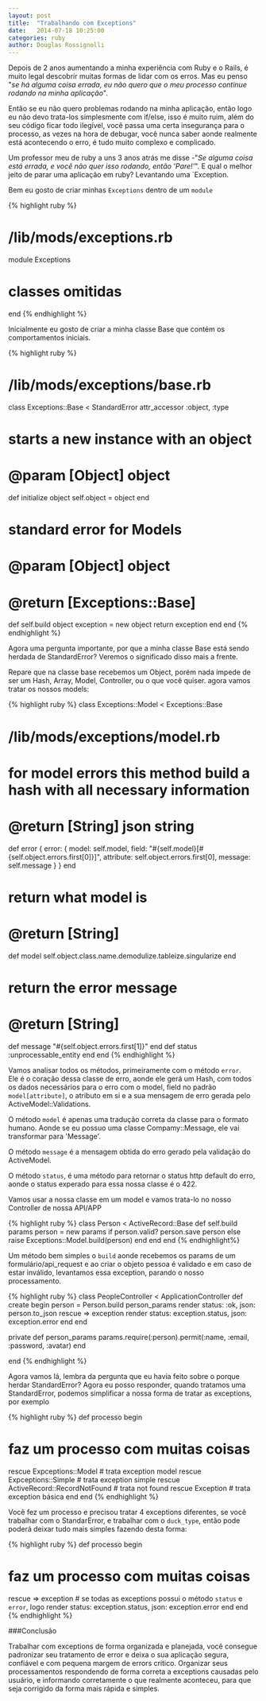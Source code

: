 ```yaml
---
layout: post
title:  "Trabalhando com Exceptions"
date:   2014-07-18 10:25:00
categories: ruby
author: Douglas Rossignolli
---
```


Depois de 2 anos aumentando a minha experiência com Ruby e o Rails, é muito legal descobrir muitas formas de lidar com os erros. Mas eu penso "*se há alguma coisa errada, eu não quero que o meu processo continue rodando na minha aplicação*".

Então se eu não quero problemas rodando na minha aplicação, então logo eu não devo trata-los simplesmente com if/else, isso é muito ruim, além do seu código ficar todo ilegível, você passa uma certa insegurança para o processo, as vezes na hora de debugar, você nunca saber aonde realmente está acontecendo o erro, é tudo muito complexo e complicado.

Um professor meu de ruby a uns 3 anos atrás me disse -"*Se alguma coisa está errada, e você não quer isso rodando, então 'Pare!'*". E qual o melhor jeito de parar uma aplicação em ruby? Levantando uma `Exception.

Bem eu gosto de criar minhas `Exceptions` dentro de um `module`



{% highlight ruby %}
# /lib/mods/exceptions.rb
module Exceptions
  # classes omitidas
end
{% endhighlight %}

Inicialmente eu gosto de criar a minha classe Base que contém os comportamentos iniciais.

{% highlight ruby %}
# /lib/mods/exceptions/base.rb
class Exceptions::Base < StandardError
  attr_accessor :object, :type

  # starts a new instance with an object
  # @param [Object] object
  def initialize object
    self.object = object
  end

  # standard error for Models
  # @param [Object] object
  # @return [Exceptions::Base]
  def self.build object
    exception = new object
    return exception
  end
end
{% endhighlight %}

Agora uma pergunta importante, por que a minha classe Base está sendo herdada de StandardError? Veremos o significado disso mais a frente.

Repare que na classe base recebemos um Object, porém nada impede de ser um Hash, Array, Model, Controller, ou o que você quiser. agora vamos tratar os nossos models:

{% highlight ruby %}
class Exceptions::Model < Exceptions::Base
  # /lib/mods/exceptions/model.rb
  # for model errors this method build a hash with all necessary information
  # @return [String] json string
  def error
    { 
      error: { 
        model: self.model, 
        field: "#{self.model}[#{self.object.errors.first[0]}]",
        attribute: self.object.errors.first[0], 
        message: self.message
      } 
    }
  end
  # return what model is
  # @return [String]
  def model
    self.object.class.name.demodulize.tableize.singularize
  end
  # return the error message
  # @return [String]
  def message 
    "#{self.object.errors.first[1]}"
  end
  def status
    :unprocessable_entity
  end
end
{% endhighlight %}


Vamos analisar todos os métodos, primeiramente com o método `error`. <br>
Ele é o coração dessa classe de erro, aonde ele gerá um Hash, com todos os dados necessários para o erro com o model, field no padrão `model[attribute]`, o atributo em si e a sua mensagem de erro gerada pelo ActiveModel::Validations.

O método `model` é apenas uma tradução correta da classe para o formato humano. Aonde se eu possuo uma classe Compamy::Message, ele vai transformar para 'Message'.

O método `message` é a mensagem obtida do erro gerado pela validação do ActiveModel.

O método `status`, é uma método para retornar o status http default do erro, aonde o status experado para essa nossa classe é o 422.

Vamos usar a nossa classe em um model e vamos trata-lo no nosso Controller de nossa API/APP

{% highlight ruby %}
class Person < ActiveRecord::Base
  def self.build params
    person = new params
    if person.valid?
      person.save
      person
    else
      raise Exceptions::Model.build(person)
    end
  end
end
{% endhighlight%}

Um método bem simples o `build` aonde recebemos os params de um formulário/api_request e ao criar o objeto pessoa é validado e em caso de estar inválido, levantamos essa exception, parando o nosso processamento.

{% highlight ruby %}
class PeopleController < ApplicationController
  def create
    begin
      person = Person.build person_params
      render status: :ok, json: person.to_json
    rescue => exception
      render status: exception.status, json: exception.error
    end
  end
  
  private
  def person_params
    params.require(:person).permit(:name, :email, :password, :avatar)
  end

end
{% endhighlight %}

Agora vamos lá, lembra da pergunta que eu havia feito sobre o porque herdar StandardError? Agora eu posso responder,
quando tratamos uma StandardError, podemos simplificar a nossa forma de tratar as exceptions, por exemplo

{% highlight ruby %}
def processo
  begin
   # faz um processo com muitas coisas
  rescue Expceptions::Model
    # trata exception model
  rescue Expceptions::Simple
    # trata exception simple
  rescue ActiveRecord::RecordNotFound
    # trata not found
  rescue Exception
    # trata exception básica
  end
end
{% endhighlight %}

Você fez um processo e precisou tratar 4 exceptions diferentes, se você trabalhar com o StandarError, e trabalhar com o `duck_type`, então pode poderá deixar tudo mais simples fazendo desta forma:

{% highlight ruby %}
def processo
  begin
   # faz um processo com muitas coisas
  rescue => exception
    # se todas as exceptions possui o método `status` e `error`, logo
    render status: exception.status, json: exception.error
  end
end
{% endhighlight %}


###Conclusão

Trabalhar com exceptions de forma organizada e planejada, você consegue padronizar seu tratamento de error e deixa o sua aplicação segura, confiável e com pequena margem de errors crítico. Organizar seus processamentos respondendo de forma correta a exceptions causadas pelo usuário, e informando corretamente o que realmente aconteceu, para que seja corrigido da forma mais rápida e simples.
